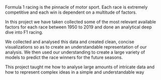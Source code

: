 Formula 1 racing is the pinnacle of motor sport. Each race is extremely competitive and each win is dependent on a multitude of factors.

In this project we have taken collected some of the most relevant available factors for each race between 1950 to 2019 and done an analytical deep dive into F1 racing.

We collected and analysed this data and created clean, concise visualizations so as to create an understandable representation of our analysis.
We then used our understanding to create a large variety of models to predict the race winners for the future seasons.

This project taught me how to analyse large amounts of intricate data and how to represent complex ideas in a simple and understandable way 